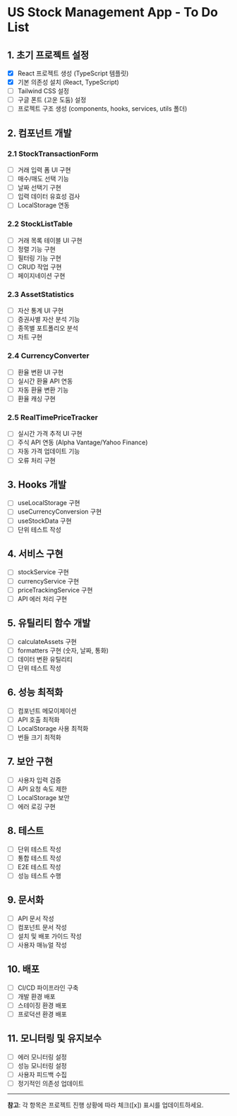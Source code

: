 # US Stock Management App - To Do List

## 1. 초기 프로젝트 설정
- [x] React 프로젝트 생성 (TypeScript 템플릿)
- [x] 기본 의존성 설치 (React, TypeScript)
- [ ] Tailwind CSS 설정
- [ ] 구글 폰트 (고운 도둠) 설정
- [ ] 프로젝트 구조 생성 (components, hooks, services, utils 폴더)

## 2. 컴포넌트 개발
### 2.1 StockTransactionForm
- [ ] 거래 입력 폼 UI 구현
- [ ] 매수/매도 선택 기능
- [ ] 날짜 선택기 구현
- [ ] 입력 데이터 유효성 검사
- [ ] LocalStorage 연동

### 2.2 StockListTable
- [ ] 거래 목록 테이블 UI 구현
- [ ] 정렬 기능 구현
- [ ] 필터링 기능 구현
- [ ] CRUD 작업 구현
- [ ] 페이지네이션 구현

### 2.3 AssetStatistics
- [ ] 자산 통계 UI 구현
- [ ] 증권사별 자산 분석 기능
- [ ] 종목별 포트폴리오 분석
- [ ] 차트 구현

### 2.4 CurrencyConverter
- [ ] 환율 변환 UI 구현
- [ ] 실시간 환율 API 연동
- [ ] 자동 환율 변환 기능
- [ ] 환율 캐싱 구현

### 2.5 RealTimePriceTracker
- [ ] 실시간 가격 추적 UI 구현
- [ ] 주식 API 연동 (Alpha Vantage/Yahoo Finance)
- [ ] 자동 가격 업데이트 기능
- [ ] 오류 처리 구현

## 3. Hooks 개발
- [ ] useLocalStorage 구현
- [ ] useCurrencyConversion 구현
- [ ] useStockData 구현
- [ ] 단위 테스트 작성

## 4. 서비스 구현
- [ ] stockService 구현
- [ ] currencyService 구현
- [ ] priceTrackingService 구현
- [ ] API 에러 처리 구현

## 5. 유틸리티 함수 개발
- [ ] calculateAssets 구현
- [ ] formatters 구현 (숫자, 날짜, 통화)
- [ ] 데이터 변환 유틸리티
- [ ] 단위 테스트 작성

## 6. 성능 최적화
- [ ] 컴포넌트 메모이제이션
- [ ] API 호출 최적화
- [ ] LocalStorage 사용 최적화
- [ ] 번들 크기 최적화

## 7. 보안 구현
- [ ] 사용자 입력 검증
- [ ] API 요청 속도 제한
- [ ] LocalStorage 보안
- [ ] 에러 로깅 구현

## 8. 테스트
- [ ] 단위 테스트 작성
- [ ] 통합 테스트 작성
- [ ] E2E 테스트 작성
- [ ] 성능 테스트 수행

## 9. 문서화
- [ ] API 문서 작성
- [ ] 컴포넌트 문서 작성
- [ ] 설치 및 배포 가이드 작성
- [ ] 사용자 매뉴얼 작성

## 10. 배포
- [ ] CI/CD 파이프라인 구축
- [ ] 개발 환경 배포
- [ ] 스테이징 환경 배포
- [ ] 프로덕션 환경 배포

## 11. 모니터링 및 유지보수
- [ ] 에러 모니터링 설정
- [ ] 성능 모니터링 설정
- [ ] 사용자 피드백 수집
- [ ] 정기적인 의존성 업데이트

---

**참고**: 각 항목은 프로젝트 진행 상황에 따라 체크([x]) 표시를 업데이트하세요. 